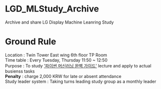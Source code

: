 # LGD_MLStudy_Archive
Archive and share LG Display Machine Leanring Study 

# Ground Rule

Location : Twin Tower East wing 6th floor TP Room <br>
Time table : Every Tuesday, Thursday 11:50 ~ 12:50 <br>
Purpose : To study ['파이썬 머신러닝 완벽 가이드'](https://www.inflearn.com/course/%ED%8C%8C%EC%9D%B4%EC%8D%AC-%EB%A8%B8%EC%8B%A0%EB%9F%AC%EB%8B%9D-%EC%99%84%EB%B2%BD%EA%B0%80%EC%9D%B4%EB%93%9C) lecture and apply to actual busienss tasks<br>
**Penalty** : charge 2,000 KRW for late or absent attendance<br>
Study leader system : Taking turns leading study group as a monthly leader <br>
